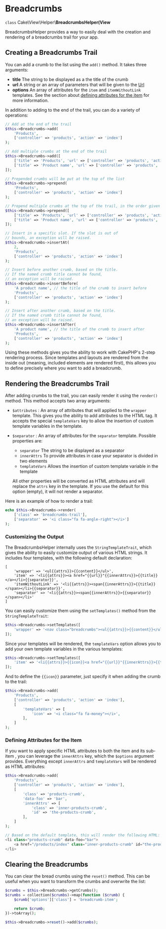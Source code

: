 # Breadcrumbs

`class` Cake\\View\\Helper\\**BreadcrumbsHelper(View**

BreadcrumbsHelper provides a way to easily deal with the creation and rendering
of a breadcrumbs trail for your app.

## Creating a Breadcrumbs Trail

You can add a crumb to the list using the `add()` method. It takes three
arguments:

- **title** The string to be displayed as a the title of the crumb
- **url** A string or an array of parameters that will be given to the
  [Url](../../views/helpers/url.md)
- **options** An array of attributes for the `item` and `itemWithoutLink`
  templates. See the section about [defining attributes for the item](#defining_attributes_item) for more information.

In addition to adding to the end of the trail, you can do a variety of operations:

``` php
// Add at the end of the trail
$this->Breadcrumbs->add(
    'Products',
    ['controller' => 'products', 'action' => 'index']
);

// Add multiple crumbs at the end of the trail
$this->Breadcrumbs->add([
    ['title' => 'Products', 'url' => ['controller' => 'products', 'action' => 'index']],
    ['title' => 'Product name', 'url' => ['controller' => 'products', 'action' => 'view', 1234]],
]);

// Prepended crumbs will be put at the top of the list
$this->Breadcrumbs->prepend(
    'Products',
    ['controller' => 'products', 'action' => 'index']
);

// Prepend multiple crumbs at the top of the trail, in the order given
$this->Breadcrumbs->prepend([
    ['title' => 'Products', 'url' => ['controller' => 'products', 'action' => 'index']],
    ['title' => 'Product name', 'url' => ['controller' => 'products', 'action' => 'view', 1234]],
]);

// Insert in a specific slot. If the slot is out of
// bounds, an exception will be raised.
$this->Breadcrumbs->insertAt(
    2,
    'Products',
    ['controller' => 'products', 'action' => 'index']
);

// Insert before another crumb, based on the title.
// If the named crumb title cannot be found,
// an exception will be raised.
$this->Breadcrumbs->insertBefore(
    'A product name', // the title of the crumb to insert before
    'Products',
    ['controller' => 'products', 'action' => 'index']
);

// Insert after another crumb, based on the title.
// If the named crumb title cannot be found,
// an exception will be raised.
$this->Breadcrumbs->insertAfter(
    'A product name', // the title of the crumb to insert after
    'Products',
    ['controller' => 'products', 'action' => 'index']
);
```

Using these methods gives you the ability to work with CakePHP's 2-step
rendering process. Since templates and layouts are rendered from the inside out
(meaning, included elements are rendered first), this allows you to define
precisely where you want to add a breadcrumb.

## Rendering the Breadcrumbs Trail

After adding crumbs to the trail, you can easily render it using the
`render()` method. This method accepts two array arguments:

- `$attributes` : An array of attributes that will applied to the `wrapper`
  template. This gives you the ability to add attributes to the HTML tag. It
  accepts the special `templateVars` key to allow the insertion of custom
  template variables in the template.

- `$separator` : An array of attributes for the `separator` template.
  Possible properties are:

  - `separator` The string to be displayed as a separator
  - `innerAttrs` To provide attributes in case your separator is divided
    in two elements
  - `templateVars` Allows the insertion of custom template variable in the
    template

  All other properties will be converted as HTML attributes and will replace
  the `attrs` key in the template. If you use the default for this option
  (empty), it will not render a separator.

Here is an example of how to render a trail:

``` php
echo $this->Breadcrumbs->render(
    ['class' => 'breadcrumbs-trail'],
    ['separator' => '<i class="fa fa-angle-right"></i>']
);
```

### Customizing the Output

The BreadcrumbsHelper internally uses the `StringTemplateTrait`, which gives
the ability to easily customize output of various HTML strings.
It includes four templates, with the following default declaration:

    [
        'wrapper' => '<ul{{attrs}}>{{content}}</ul>',
        'item' => '<li{{attrs}}><a href="{{url}}"{{innerAttrs}}>{{title}}</a></li>{{separator}}',
        'itemWithoutLink' => '<li{{attrs}}><span{{innerAttrs}}>{{title}}</span></li>{{separator}}',
        'separator' => '<li{{attrs}}><span{{innerAttrs}}>{{separator}}</span></li>'
    ]

You can easily customize them using the `setTemplates()` method from the
`StringTemplateTrait`:

``` php
$this->Breadcrumbs->setTemplates([
    'wrapper' => '<nav class="breadcrumbs"><ul{{attrs}}>{{content}}</ul></nav>',
]);
```

Since your templates will be rendered, the `templateVars` option
allows you to add your own template variables in the various templates:

``` php
$this->Breadcrumbs->setTemplates([
    'item' => '<li{{attrs}}>{{icon}}<a href="{{url}}"{{innerAttrs}}>{{title}}</a></li>{{separator}}'
]);
```

And to define the `{{icon}}` parameter, just specify it when adding the
crumb to the trail:

``` php
$this->Breadcrumbs->add(
    'Products',
    ['controller' => 'products', 'action' => 'index'],
    [
        'templateVars' => [
            'icon' => '<i class="fa fa-money"></i>',
        ],
    ]
);
```

### Defining Attributes for the Item

If you want to apply specific HTML attributes to both the item and its sub-item
, you can leverage the `innerAttrs` key, which the `$options` argument
provides. Everything except `innerAttrs` and `templateVars` will be
rendered as HTML attributes:

``` php
$this->Breadcrumbs->add(
    'Products',
    ['controller' => 'products', 'action' => 'index'],
    [
        'class' => 'products-crumb',
        'data-foo' => 'bar',
        'innerAttrs' => [
            'class' => 'inner-products-crumb',
            'id' => 'the-products-crumb',
        ],
    ]
);

// Based on the default template, this will render the following HTML:
<li class="products-crumb" data-foo="bar">
    <a href="/products/index" class="inner-products-crumb" id="the-products-crumb">Products</a>
</li>
```

## Clearing the Breadcrumbs

You can clear the bread crumbs using the `reset()` method. This can be useful
when you want to transform the crumbs and overwrite the list:

``` php
$crumbs = $this->Breadcrumbs->getCrumbs();
$crumbs = collection($crumbs)->map(function ($crumb) {
    $crumb['options']['class'] = 'breadcrumb-item';

    return $crumb;
})->toArray();

$this->Breadcrumbs->reset()->add($crumbs);
```
